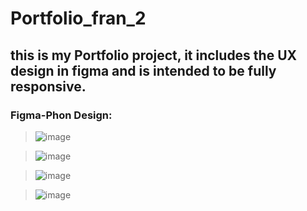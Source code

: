 # Portfolio_fran_2
## this is my Portfolio project, it includes the UX design in figma and is intended to be fully responsive.

### Figma-Phon Design:
> ![image](https://user-images.githubusercontent.com/101297908/205187607-06ad63e9-e474-49c0-a578-c74f80718b05.png)

> ![image](https://user-images.githubusercontent.com/101297908/205187666-7c2632d2-cd7a-4ba3-9507-a8e25f376faf.png)

> ![image](https://user-images.githubusercontent.com/101297908/205187732-9678b9bf-887f-4194-b031-3ba97a9e2c83.png)

> ![image](https://user-images.githubusercontent.com/101297908/205187779-f834df3d-07a8-422f-b8d5-0523b27be4fb.png)

